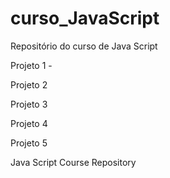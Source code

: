 # curso_JavaScript
<p>Repositório do curso de Java Script</p>
<p>Projeto 1 - </p>
<p>Projeto 2</p>
<p>Projeto 3</p>
<p>Projeto 4</p>
<p>Projeto 5</p>
<p>Java Script Course Repository</p>
